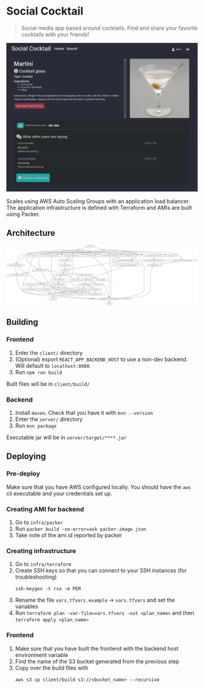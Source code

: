 # Social Cocktail

> Social media app based around cocktails. Find and share your favorite cocktails with your friends!

![Screenshot of details page](./assets/images/details.png)

Scales using AWS Auto Scaling Groups with an application load balancer. The application infrastructure is defined
with Terraform and AMIs are built using Packer. 

## Architecture
![Architecture Diagram](./assets/images/architecture.svg)

## Building

### Frontend

1. Enter the `client/` directory
2. (Optional) export `REACT_APP_BACKEND_HOST` to use a non-dev backend.
Will default to `localhost:8080`.
3. Run `npm run build`

Built files will be in `client/build/`

### Backend

1. Install `maven`. Check that you have it with `mvn --version`
2. Enter the `server/` directory
3. Run `mvn package`

Executable jar will be in `server/target/****.jar`

## Deploying

### Pre-deploy
Make sure that you have AWS configured locally. You should have the `aws`
cli executable and your credentials set up.

### Creating AMI for backend
1. Go to `infra/packer`
2. Run `packer build -on-error=ask packer-image.json` 
3. Take note of the ami id reported by packer

### Creating infrastructure
1. Go to `infra/terraform`
2. Create SSH keys so that you can connect to your SSH instances
(for troubleshooting) 
    ```shell script
    ssh-keygen -t rsa -m PEM
    ```
3. Rename the file `vars.tfvars.example` -> `vars.tfvars` and set the variables
4. Run `terraform plan -var-file=vars.tfvars -out <plan_name>` and then `terraform apply <plan_name>`


### Frontend
1. Make sure that you have built the frontend with the backend host environment
variable
2. Find the name of the S3 bucket generated from the previous step
3. Copy over the build files with
    ```shell script
    aws s3 cp client/build s3://<bucket_name> --recursive
    ```